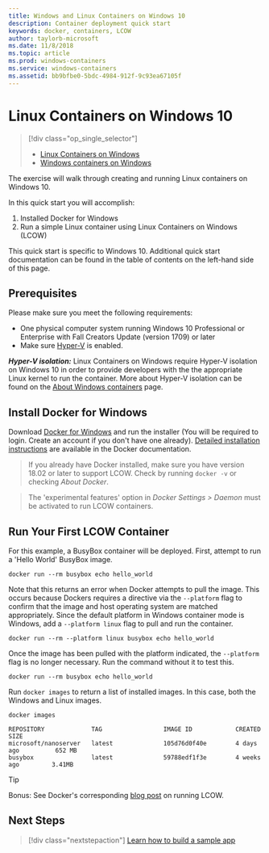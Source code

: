 ```yaml
---
title: Windows and Linux Containers on Windows 10
description: Container deployment quick start
keywords: docker, containers, LCOW
author: taylorb-microsoft
ms.date: 11/8/2018
ms.topic: article
ms.prod: windows-containers
ms.service: windows-containers
ms.assetid: bb9bfbe0-5bdc-4984-912f-9c93ea67105f
---
```


# Linux Containers on Windows 10

> [!div class="op_single_selector"]
> - [Linux Containers on Windows](quick-start-windows-10-linux.md)
> - [Windows containers on Windows](quick-start-windows-10.md)

The exercise will walk through creating and running Linux containers on Windows 10.

In this quick start you will accomplish:

1. Installed Docker for Windows
2. Run a simple Linux container using Linux Containers on Windows (LCOW)

This quick start is specific to Windows 10. Additional quick start documentation can be found in the table of contents on the left-hand side of this page.

## Prerequisites

Please make sure you meet the following requirements:
- One physical computer system running Windows 10 Professional or Enterprise with Fall Creators Update (version 1709) or later
- Make sure [Hyper-V](https://docs.microsoft.com/virtualization/hyper-v-on-windows/reference/hyper-v-requirements) is enabled.

***Hyper-V isolation:***
Linux Containers on Windows require Hyper-V isolation on Windows 10 in order to provide developers with the the appropriate Linux kernel to run the container. More about Hyper-V isolation can be found on the [About Windows containers](../about/index.md) page.

## Install Docker for Windows

Download [Docker for Windows](https://store.docker.com/editions/community/docker-ce-desktop-windows) and run the installer (You will be required to login. Create an account if you don't have one already). [Detailed installation instructions](https://docs.docker.com/docker-for-windows/install) are available in the Docker documentation.

> If you already have Docker installed, make sure you have version 18.02 or later to support LCOW. Check by running `docker -v` or checking *About Docker*.

> The 'experimental features' option in *Docker Settings > Daemon* must be activated to run LCOW containers.

## Run Your First LCOW Container

For this example, a BusyBox container will be deployed. First, attempt to run a 'Hello World' BusyBox image.

```console
docker run --rm busybox echo hello_world
```

Note that this returns an error when Docker attempts to pull the image. This occurs because Dockers requires a directive via the `--platform` flag to confirm that the image and host operating system are matched appropriately. Since the default platform in Windows container mode is Windows, add a `--platform linux` flag to pull and run the container.

```console
docker run --rm --platform linux busybox echo hello_world
```

Once the image has been pulled with the platform indicated, the `--platform` flag is no longer necessary. Run the command without it to test this.

```console
docker run --rm busybox echo hello_world
```

Run `docker images` to return a list of installed images. In this case, both the Windows and Linux images.

```console
docker images

REPOSITORY             TAG                 IMAGE ID            CREATED             SIZE
microsoft/nanoserver   latest              105d76d0f40e        4 days ago          652 MB
busybox                latest              59788edf1f3e        4 weeks ago         3.41MB
```

> [!TIP]
> Bonus: See Docker's corresponding [blog post](https://blog.docker.com/2018/02/docker-for-windows-18-02-with-windows-10-fall-creators-update/) on running LCOW.

## Next Steps

> [!div class="nextstepaction"]
> [Learn how to build a sample app](./building-sample-app.md)